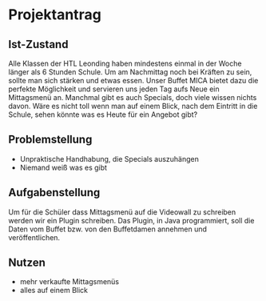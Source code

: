 # Projektantrag

## Ist-Zustand

Alle Klassen der HTL Leonding haben mindestens einmal in der Woche länger als 6 Stunden
Schule. Um am Nachmittag noch bei Kräften zu sein, sollte man sich stärken und etwas
essen. Unser Buffet MICA bietet dazu die perfekte Möglichkeit und servieren uns jeden 
Tag aufs Neue ein Mittagsmenü an. Manchmal gibt es auch Specials, doch viele wissen 
nichts davon. Wäre es nicht toll wenn man auf einem Blick, nach dem Eintritt in die 
Schule, sehen könnte was es Heute für ein Angebot gibt?

## Problemstellung

* Unpraktische Handhabung, die Specials auszuhängen
* Niemand weiß was es gibt

## Aufgabenstellung

Um für die Schüler dass Mittagsmenü auf die Videowall zu schreiben werden wir ein Plugin
schreiben. Das Plugin, in Java programmiert, soll die Daten vom Buffet bzw. von den Buffetdamen
annehmen und veröffentlichen.

## Nutzen 
* mehr verkaufte Mittagsmenüs
* alles auf einem Blick